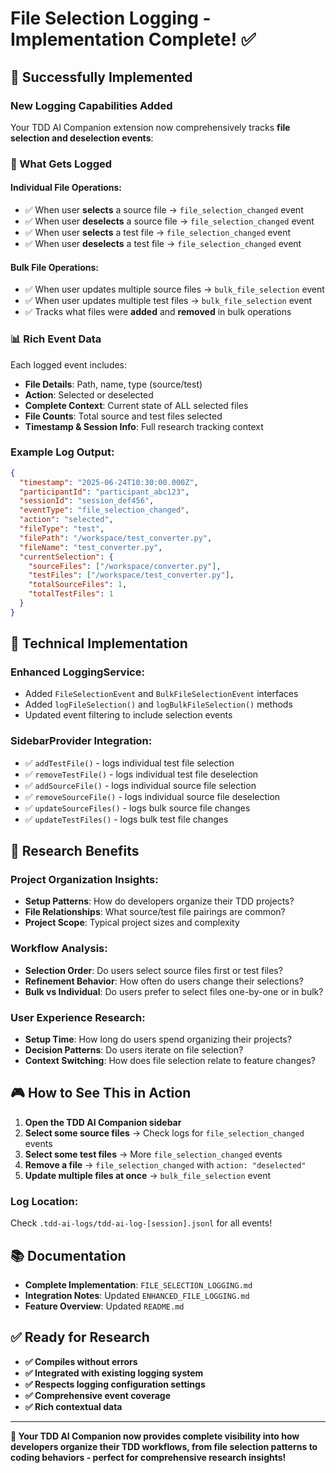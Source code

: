 # File Selection Logging - Implementation Complete! ✅

## 🎉 Successfully Implemented

### **New Logging Capabilities Added**

Your TDD AI Companion extension now comprehensively tracks **file selection and deselection events**:

### **📁 What Gets Logged**

#### **Individual File Operations:**
- ✅ When user **selects** a source file → `file_selection_changed` event
- ✅ When user **deselects** a source file → `file_selection_changed` event  
- ✅ When user **selects** a test file → `file_selection_changed` event
- ✅ When user **deselects** a test file → `file_selection_changed` event

#### **Bulk File Operations:**
- ✅ When user updates multiple source files → `bulk_file_selection` event
- ✅ When user updates multiple test files → `bulk_file_selection` event
- ✅ Tracks what files were **added** and **removed** in bulk operations

### **📊 Rich Event Data**

Each logged event includes:
- **File Details**: Path, name, type (source/test)
- **Action**: Selected or deselected
- **Complete Context**: Current state of ALL selected files
- **File Counts**: Total source and test files selected
- **Timestamp & Session Info**: Full research tracking context

### **Example Log Output:**

```json
{
  "timestamp": "2025-06-24T10:30:00.000Z",
  "participantId": "participant_abc123",
  "sessionId": "session_def456",
  "eventType": "file_selection_changed",
  "action": "selected",
  "fileType": "test", 
  "filePath": "/workspace/test_converter.py",
  "fileName": "test_converter.py",
  "currentSelection": {
    "sourceFiles": ["/workspace/converter.py"],
    "testFiles": ["/workspace/test_converter.py"],
    "totalSourceFiles": 1,
    "totalTestFiles": 1
  }
}
```

## 🔧 **Technical Implementation**

### **Enhanced LoggingService:**
- Added `FileSelectionEvent` and `BulkFileSelectionEvent` interfaces
- Added `logFileSelection()` and `logBulkFileSelection()` methods
- Updated event filtering to include selection events

### **SidebarProvider Integration:**
- ✅ `addTestFile()` - logs individual test file selection
- ✅ `removeTestFile()` - logs individual test file deselection
- ✅ `addSourceFile()` - logs individual source file selection
- ✅ `removeSourceFile()` - logs individual source file deselection
- ✅ `updateSourceFiles()` - logs bulk source file changes
- ✅ `updateTestFiles()` - logs bulk test file changes

## 🎯 **Research Benefits**

### **Project Organization Insights:**
- **Setup Patterns**: How do developers organize their TDD projects?
- **File Relationships**: What source/test file pairings are common?
- **Project Scope**: Typical project sizes and complexity

### **Workflow Analysis:**
- **Selection Order**: Do users select source files first or test files?
- **Refinement Behavior**: How often do users change their selections?
- **Bulk vs Individual**: Do users prefer to select files one-by-one or in bulk?

### **User Experience Research:**
- **Setup Time**: How long do users spend organizing their projects?
- **Decision Patterns**: Do users iterate on file selection?
- **Context Switching**: How does file selection relate to feature changes?

## 🎮 **How to See This in Action**

1. **Open the TDD AI Companion sidebar**
2. **Select some source files** → Check logs for `file_selection_changed` events
3. **Select some test files** → More `file_selection_changed` events
4. **Remove a file** → `file_selection_changed` with `action: "deselected"`
5. **Update multiple files at once** → `bulk_file_selection` event

### **Log Location:**
Check `.tdd-ai-logs/tdd-ai-log-[session].jsonl` for all events!

## 📚 **Documentation**

- **Complete Implementation**: `FILE_SELECTION_LOGGING.md`
- **Integration Notes**: Updated `ENHANCED_FILE_LOGGING.md`
- **Feature Overview**: Updated `README.md`

## ✅ **Ready for Research**

- **✅ Compiles without errors**
- **✅ Integrated with existing logging system**  
- **✅ Respects logging configuration settings**
- **✅ Comprehensive event coverage**
- **✅ Rich contextual data**

---

**🎯 Your TDD AI Companion now provides complete visibility into how developers organize their TDD workflows, from file selection patterns to coding behaviors - perfect for comprehensive research insights!**
